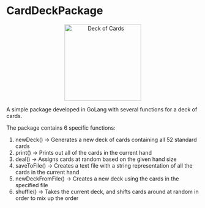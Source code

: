 # CardDeckPackage

<p align="center">
    <img width="200" src="[https://em-content.zobj.net/thumbs/160/apple/76/television_1f4fa.png](https://www.thoughtco.com/thmb/Qx4zhTIddLwa9jXfelCbnSuhbkM=/1500x0/filters:no_upscale():max_bytes(150000):strip_icc()/close-up-of-cards-on-white-background-767988479-5c4bd7bb4cedfd0001ddb36e.jpg)" alt="Deck of Cards">
</p>

A simple package developed in GoLang with several functions for a deck of cards.

The package contains 6 specific functions:
1. newDeck() -> Generates a new deck of cards containing all 52 standard cards
2. print() -> Prints out all of the cards in the current hand
3. deal() -> Assigns cards at random based on the given hand size
4. saveToFile() -> Creates a text file with a string representation of all the cards in the current hand
5. newDeckFromFile() -> Creates a new deck using the cards in the specified file
6. shuffle() -> Takes the current deck, and shifts cards around at random in order to mix up the order
